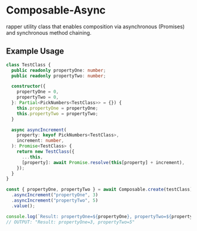 # Composable-Async

rapper utility class that enables composition via asynchronous (Promises) and synchronous method chaining.

## Example Usage

```typescript
class TestClass {
  public readonly propertyOne: number;
  public readonly propertyTwo: number;

  constructor({
    propertyOne = 0,
    propertyTwo = 0,
  }: Partial<PickNumbers<TestClass>> = {}) {
    this.propertyOne = propertyOne;
    this.propertyTwo = propertyTwo;
  }

  async asyncIncrement(
    property: keyof PickNumbers<TestClass>,
    increment: number,
  ): Promise<TestClass> {
    return new TestClass({
      ...this,
      [property]: await Promise.resolve(this[property] + increment),
    });
  }
}

const { propertyOne, propertyTwo } = await Composable.create(testClass)
  .asyncIncrement("propertyOne", 3)
  .asyncIncrement("propertyTwo", 5)
  .value();

console.log(`Result: propertyOne=${propertyOne}, propertyTwo=${propertyTwo}`);
// OUTPUT: "Result: propertyOne=3, propertyTwo=5"
```
